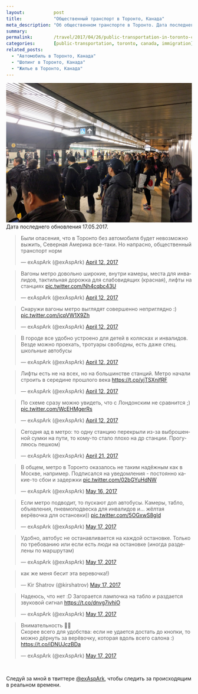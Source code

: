 ```yaml
---
layout:           post
title:            "Общественный транспорт в Торонто, Канада"
meta_description: "Об общественном транспорте в Торонто. Дата последнего обновления 01.09.2017. Следуй за мной в твиттере @exAspArk, чтобы следить за происходящим в реальном времени :)"
summary:
permalink:        /travel/2017/04/26/public-transportation-in-toronto-canada/
categories:       [public-transportation, toronto, canada, immigration]
related_posts:
  - "Автомобиль в Торонто, Канада"
  - "Шопинг в Торонто, Канада"
  - "Жилье в Торонто, Канада"
---
```


![photo](/images/2017-04-26-public-transportation-in-toronto-canada.jpg)
Дата последнего обновления 17.05.2017.

<script src="//platform.twitter.com/widgets.js" charset="utf-8"></script>

<blockquote class="twitter-tweet" data-lang="en" data-link-color="#0076df" data-align="center"><p lang="ru" dir="ltr">Были опасения, что в Торонто без автомобиля будет невозможно выжить, Северная Америка все-таки. Но напрасно, общественный транспорт норм</p>&mdash; exAspArk (@exAspArk) <a href="https://twitter.com/exAspArk/status/852040368442834944">April 12, 2017</a></blockquote>
<blockquote class="twitter-tweet" data-lang="en" data-link-color="#0076df" data-align="center"><p lang="ru" dir="ltr">Вагоны метро довольно широкие, внутри камеры, места для инвалидов, тактильная дорожка для слабовидящих (красная), лифты на станциях <a href="https://t.co/Nh4cqbc43U">pic.twitter.com/Nh4cqbc43U</a></p>&mdash; exAspArk (@exAspArk) <a href="https://twitter.com/exAspArk/status/852096762689007616">April 12, 2017</a></blockquote>
<blockquote class="twitter-tweet" data-lang="en" data-link-color="#0076df" data-align="center"><p lang="ru" dir="ltr">Снаружи вагоны метро выглядят совершенно неприглядно :) <a href="https://t.co/icpVW1X9Zh">pic.twitter.com/icpVW1X9Zh</a></p>&mdash; exAspArk (@exAspArk) <a href="https://twitter.com/exAspArk/status/852138558974554113">April 12, 2017</a></blockquote>
<blockquote class="twitter-tweet" data-lang="en" data-link-color="#0076df" data-align="center"><p lang="ru" dir="ltr">В городе все удобно устроено для детей в колясках и инвалидов. Везде можно проехать, тротуары свободны, есть даже спец. школьные автобусы</p>&mdash; exAspArk (@exAspArk) <a href="https://twitter.com/exAspArk/status/852213028422656008">April 12, 2017</a></blockquote>
<blockquote class="twitter-tweet" data-lang="en" data-link-color="#0076df" data-align="center"><p lang="ru" dir="ltr">Лифты есть не на всех, но на большинстве станций. Метро начали строить в середине прошлого века <a href="https://t.co/yjTSXnjfRF">https://t.co/yjTSXnjfRF</a></p>&mdash; exAspArk (@exAspArk) <a href="https://twitter.com/exAspArk/status/852302574292279296">April 12, 2017</a></blockquote>
<blockquote class="twitter-tweet" data-lang="en" data-link-color="#0076df" data-align="center" data-conversation="none"><p lang="ru" dir="ltr">По схеме сразу можно увидеть, что с Лондонским не сравнится ;) <a href="https://t.co/WcEHMgerRs">pic.twitter.com/WcEHMgerRs</a></p>&mdash; exAspArk (@exAspArk) <a href="https://twitter.com/exAspArk/status/852302715204104197">April 12, 2017</a></blockquote>
<blockquote class="twitter-tweet" data-lang="en" data-link-color="#0076df" data-align="center"><p lang="ru" dir="ltr">Сегодня ад в метро: то одну станцию перекрыли из-за выброшенной сумки на пути, то кому-то стало плохо на др станции. Прогуляюсь пешком)</p>&mdash; exAspArk (@exAspArk) <a href="https://twitter.com/exAspArk/status/855426944183271424">April 21, 2017</a></blockquote>
<blockquote class="twitter-tweet" data-lang="en" data-link-color="#0076df" data-align="center"><p lang="ru" dir="ltr">В общем, метро в Торонто оказалось не таким надёжным как в Москве, например. Подписался на уведомления - постоянно какие-то сбои и задержки <a href="https://t.co/02bGYuHdNW">pic.twitter.com/02bGYuHdNW</a></p>&mdash; exAspArk (@exAspArk) <a href="https://twitter.com/exAspArk/status/864361676836962306">May 16, 2017</a></blockquote>
<blockquote class="twitter-tweet" data-lang="en" data-link-color="#0076df" data-align="center"><p lang="ru" dir="ltr">Если метро подводит, то пускают доп автобусы. Камеры, табло, объявления, пневмоподвеска для инвалидов и... жёлтая верёвочка для остановки)) <a href="https://t.co/5OGxwS8gId">pic.twitter.com/5OGxwS8gId</a></p>&mdash; exAspArk (@exAspArk) <a href="https://twitter.com/exAspArk/status/864724066158170114">May 17, 2017</a></blockquote>
<blockquote class="twitter-tweet" data-lang="en" data-link-color="#0076df" data-align="center"><p lang="ru" dir="ltr">Удобно, автобус не останавливается на каждой остановке. Только по требованию или если есть люди на остановке (иногда разделены по маршрутам)</p>&mdash; exAspArk (@exAspArk) <a href="https://twitter.com/exAspArk/status/864724302695993349">May 17, 2017</a></blockquote>
<blockquote class="twitter-tweet" data-lang="en" data-link-color="#0076df" data-align="center" data-conversation="none"><p lang="ru" dir="ltr">как же меня бесит эта веревочка!)</p>&mdash; Kir Shatrov (@kirshatrov) <a href="https://twitter.com/kirshatrov/status/864752624687607808">May 17, 2017</a></blockquote>
<blockquote class="twitter-tweet" data-lang="en" data-link-color="#0076df" data-align="center"><p lang="ru" dir="ltr">Надеюсь, что нет :D Загорается лампочка на табло и раздается звуковой сигнал <a href="https://t.co/dnvg7ivhiO">https://t.co/dnvg7ivhiO</a></p>&mdash; exAspArk (@exAspArk) <a href="https://twitter.com/exAspArk/status/864841439812997120">May 17, 2017</a></blockquote>
<blockquote class="twitter-tweet" data-lang="en" data-link-color="#0076df" data-align="center"><p lang="ru" dir="ltr">Внимательность 💯👀<br>Скорее всего для удобства: если не удается достать до кнопки, то можно дёрнуть за верёвочку, которая вдоль всего салона :) <a href="https://t.co/iDNUJczBDa">https://t.co/iDNUJczBDa</a></p>&mdash; exAspArk (@exAspArk) <a href="https://twitter.com/exAspArk/status/864962279783247873">May 17, 2017</a></blockquote>

<br />

Следуй за мной в твиттере [@exAspArk](https://twitter.com/exaspark), чтобы следить за происходящим в реальном времени.
